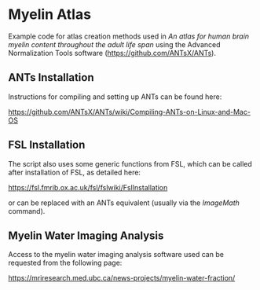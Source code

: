 # Myelin Atlas
Example code for atlas creation methods used in *An atlas for human brain myelin content throughout the adult life span* using the Advanced Normalization Tools software (https://github.com/ANTsX/ANTs).


## ANTs Installation
Instructions for compiling and setting up ANTs can be found here:

https://github.com/ANTsX/ANTs/wiki/Compiling-ANTs-on-Linux-and-Mac-OS


## FSL Installation
The script also uses some generic functions from FSL, which can be called after installation of FSL, as detailed here:

https://fsl.fmrib.ox.ac.uk/fsl/fslwiki/FslInstallation

or can be replaced with an ANTs equivalent (usually via the *ImageMath* command).


## Myelin Water Imaging Analysis
Access to the myelin water imaging analysis software used can be requested from the following page:

https://mriresearch.med.ubc.ca/news-projects/myelin-water-fraction/

